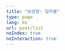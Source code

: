 ```yaml
---
title: "보관함: 일자별"
type: page
lang: ko
url: post/list
noIndex: true
noInteraction: true
---
```


<!-- @template posts-nav -->

<!-- @template post-list -->
